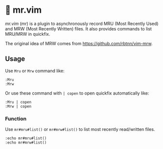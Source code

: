 # 🧷 mr.vim

_mr.vim_ (mr) is a plugin to asynchronously record MRU (Most Recently Used) and MRW (Most Recently Written) files.
It also provides commands to list MRU/MRW in quickfix.

The original idea of MRW comes from https://github.com/rbtnn/vim-mrw.

## Usage

Use `Mru` or `Mrw` command like:

```
:Mru
:Mrw
```

Or use these command with `| copen` to open quickfix automatically like:

```
:Mru | copen
:Mrw | copen
```

### Function

Use `mr#mru#list()` or `mr#mrw#list()` to list most recently read/written files.

```
:echo mr#mru#list()
:echo mr#mrw#list()
```
